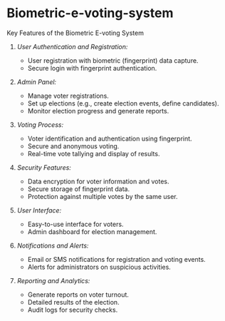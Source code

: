 # Biometric-e-voting-system
Key Features of the Biometric E-voting System

1. *User Authentication and Registration:*
   - User registration with biometric (fingerprint) data capture.
   - Secure login with fingerprint authentication.
   
2. *Admin Panel:*
   - Manage voter registrations.
   - Set up elections (e.g., create election events, define candidates).
   - Monitor election progress and generate reports.

3. *Voting Process:*
   - Voter identification and authentication using fingerprint.
   - Secure and anonymous voting.
   - Real-time vote tallying and display of results.

4. *Security Features:*
   - Data encryption for voter information and votes.
   - Secure storage of fingerprint data.
   - Protection against multiple votes by the same user.

5. *User Interface:*
   - Easy-to-use interface for voters.
   - Admin dashboard for election management.

6. *Notifications and Alerts:*
   - Email or SMS notifications for registration and voting events.
   - Alerts for administrators on suspicious activities.

7. *Reporting and Analytics:*
   - Generate reports on voter turnout.
   - Detailed results of the election.
   - Audit logs for security checks.
